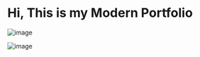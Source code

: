 # Hi, This is my Modern Portfolio

![image](https://github.com/user-attachments/assets/b63b0900-5f2f-4729-a982-db6e04dfc3b7)

![image](https://github.com/user-attachments/assets/f935f74b-8498-41e9-baba-fef94a6c54ad)
